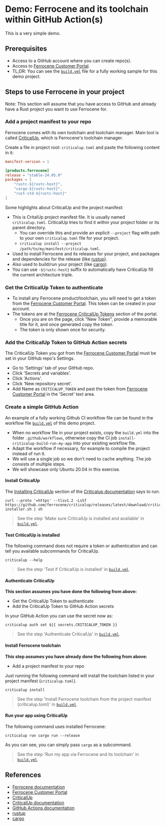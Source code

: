 # Demo: Ferrocene and its toolchain within GitHub Action(s)

This is a very simple demo.

## Prerequisites

- Access to a GitHub account where you can create repo(s).
- Access to [Ferrocene Customer Portal].
- TL;DR: You can see the [`build.yml`] file for a fully working sample for this demo project.

## Steps to use Ferrocene in your project

Note: This section will assume that you have access to GitHub and already have a Rust project you want to use Ferrocene for.

### Add a project manifest to your repo

Ferrocene comes with its own toolchain and toolchain manager. Main tool is called [CriticalUp], which is Ferrocene's toolchain manager. 

Create a file in project root: `criticalup.toml` and paste the following content in it:

```toml
manifest-version = 1

[products.ferrocene]
release = "stable-24.05.0"
packages = [
    "rustc-${rustc-host}",
    "cargo-${rustc-host}",
    "rust-std-${rustc-host}"
]
```

Some highlights about CriticalUp and the project manifest:

- This is CritalUp project manifest file. It is usually named `criticalup.toml`. CriticalUp tries to find it within your project folder or its parent directory.
  - You can override this and provide an explicit `--project` flag with path to your own `criticalup.toml` file for your project.
  - `criticalup install --project /path/to/my/manifest/criticalup.toml`.
- Used to install Ferrocene and its releases for your project, and packages and dependencies for the release (like [rustup]).
- Also used to build/run your project (like [cargo]).
- You can use `-${rustc-host}` suffix to automatically have CriticalUp fill the current architecture triple.

### Get the CriticalUp Token to authenticate

- To install any Ferrocene product/toolchain, you will need to get a token from the [Ferrocene Customer Portal].
  This token can be created in your account.
- The tokens are at the [Ferrocene CriticalUp Tokens] section of the portal.
  - Once you are on the page, click "New Token", provide a memorable title for it, and once generated copy the token.
  - The token is only shown once for security.

### Add the CriticalUp Token to GitHub Action secrets

The CriticalUp Token you got from the [Ferrocene Customer Portal] must be set in your GitHub repo's Settings.

- Go to 'Settings' tab of your GitHub repo.
- Click 'Secrets and variables'.
- Click 'Actions'.
- Click 'New repository secret'.
- Add Name as `CRITICALUP_TOKEN` and past the token from [Ferrocene Customer Portal] in the 'Secret' text area.

### Create a simple GitHub Action

An example of a fully working Github CI workflow file can be found in the workflow file [`build.yml`] of this demo project.

- When no workflow file in your project exists, copy the `build.yml` into the folder `.github/workflows`, otherwise
  copy the CI job `install-criticalup-build-run-my-app` into your existing workflow file.
- Adapt the workflow if necessary, for example to compile the project instead of run it.
- We will use a single job so we don't need to cache anything. The job consists of multiple steps.
- We will showcase only Ubuntu 20.04 in this exercise.

#### Install CriticalUp

The [Installing CriticalUp](https://criticalup.ferrocene.dev/install.html) section of the [Criticalup documentation] says to run:

```shell
curl --proto '=https' --tlsv1.2 -LsSf https://github.com/ferrocene/criticalup/releases/latest/download/criticalup-installer.sh | sh
```

> See the step 'Make sure CriticalUp is installed and available' in [`build.yml`].

#### Test CriticalUp is installed

The following command does not require a token or authentication and can tell you available subcommands for CriticalUp.

```shell
criticalup --help 
```

> See the step 'Test if CriticalUp is installed' in [`build.yml`].

#### Authenticate CriticalUp

**This section assumes you have done the following from above:**

- Get the CriticalUp Token to authenticate
- Add the CriticalUp Token to GitHub Action secrets

In your GitHub Action you can use the secret now as:

```shell
criticalup auth set ${{ secrets.CRITICALUP_TOKEN }}
```

> See the step 'Authenticate CriticalUp' in [`build.yml`].

#### Install Ferrocene toolchain

**This step assumes you have already done the following from above:**

- Add a project manifest to your repo

Just running the following command will install the toolchain listed in your project manifest (`criticalup.toml`).

```shell
criticalup install
```

> See the step 'Install Ferrocene toolchain from the project manifest (criticalup.toml)' in [`build.yml`].

#### Run your app using CriticalUp

The following command uses installed Ferrocene:

```shell
criticalup run cargo run --release
```

As you can see, you can simply pass `cargo` as a subcommand.

> See the step 'Run my app via Ferrocene and its toolchain' in [`build.yml`].

## References

- [Ferrocene documentation]
- [Ferrocene Customer Portal]
- [CriticalUp]
- [CriticalUp documentation]
- [GitHub Actions documentation](https://docs.github.com/en/actions)
- [rustup]
- [cargo]

[CriticalUp]: https://github.com/ferrocene/criticalup
[CriticalUp documentation]: https://criticalup.ferrocene.dev/index.html
[Ferrocene Customer Portal]: https://customers.ferrocene.dev
[Ferrocene CriticalUp Tokens]: https://customers.ferrocene.dev/users/tokens
[Ferrocene documentation]: https://public-docs.ferrocene.dev/main/index.html
[rustup]: https://rustup.rs/
[cargo]: https://doc.rust-lang.org/cargo/
[`build.yml`]: ./.github/workflows/build.yml